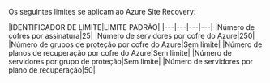 
Os seguintes limites se aplicam ao Azure Site Recovery:


|IDENTIFICADOR DE LIMITE|LIMITE PADRÃO|
|---|---|---|---|
|Número de cofres por assinatura|25|
|Número de servidores por cofre do Azure|250|
|Número de grupos de proteção por cofre do Azure|Sem limite|
|Número de planos de recuperação por cofre do Azure|Sem limite|
|Número de servidores por grupo de proteção|Sem limite|
|Número de servidores por plano de recuperação|50|

<!---HONumber=August15_HO6-->